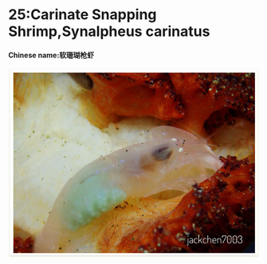 # 25:Carinate Snapping Shrimp,Synalpheus carinatus

#### Chinese name:软珊瑚枪虾

![](../../.gitbook/assets/soft-coral-snapping-shrimp.jpg)

